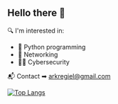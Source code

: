 ## Hello there 👋

<!--
**arkregiel/arkregiel** is a ✨ _special_ ✨ repository because its `README.md` (this file) appears on your GitHub profile.

Here are some ideas to get you started:

- 🔭 I’m currently working on ...
- 🌱 I’m currently learning ...
- 👯 I’m looking to collaborate on ...
- 🤔 I’m looking for help with ...
- 💬 Ask me about ...
- 📫 How to reach me: ...
- 😄 Pronouns: ...
- ⚡ Fun fact: ...
-->

🔍 I'm interested in:
- 🐍 Python programming
- 📡 Networking
- 🕵️‍♂️ Cybersecurity

📬 Contact ➡ arkregiel@gmail.com


[![Top Langs](https://github-readme-stats.vercel.app/api/top-langs/?username=arkregiel&langs_count=5&theme=algolia)](https://github.com/arkregiel)
